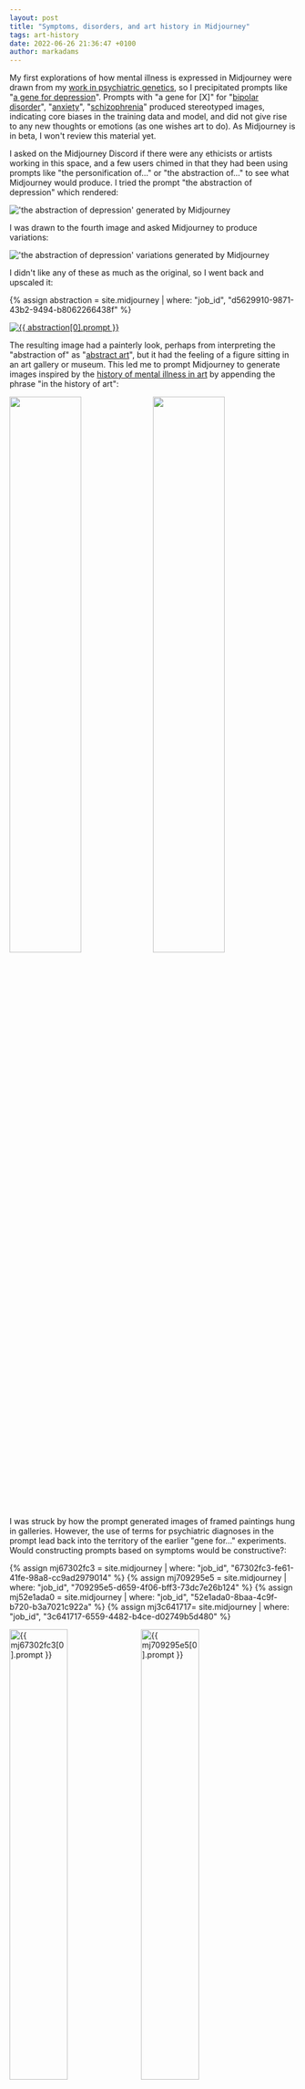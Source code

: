 ```yaml
---
layout: post
title: "Symptoms, disorders, and art history in Midjourney"
tags: art-history
date: 2022-06-26 21:36:47 +0100
author: markadams
---
```


My first explorations of how mental illness is expressed in Midjourney were drawn from my [work in psychiatric genetics](https://www.ed.ac.uk/profile/dr-mark-james-adams), so I precipitated prompts like "[a gene for depression][gene-for-mdd]".  Prompts with "a gene for \[X\]" for "[bipolar disorder][gene-for-bip]", "[anxiety][gene-for-anx]", "[schizophrenia][gene-for-scz]" produced stereotyped images, indicating core biases in the training data and model, and did not give rise to any new thoughts or emotions (as one wishes art to do). As Midjourney is in beta, I won't review this material yet. 

I asked on the Midjourney Discord if there were any ethicists or artists working in this space, and a few users chimed in that they had been using prompts like "the personification of…" or "the abstraction of…" to see what Midjourney would produce. I tried the prompt "the abstraction of depression" which rendered:

!['the abstraction of depression' generated by Midjourney](https://storage.googleapis.com/dream-machines-output/bf27cde4-1961-4b01-8188-588e028b8577/grid_0.png)

I was drawn to the fourth image and asked Midjourney to produce variations:

!['the abstraction of depression' variations generated by Midjourney](https://storage.googleapis.com/dream-machines-output/2cc70aa1-15ea-409f-8fa6-b28cb3b5a033/grid_0.png)

I didn't like any of these as much as the original, so I went back and upscaled it:

{% assign abstraction = site.midjourney | where: "job_id", "d5629910-9871-43b2-9494-b8062266438f" %}
<p><a href="{{ abstraction[0].url }}"><img src="{{ abstraction[0].image }}" alt="{{ abstraction[0].prompt }}"/></a></p>

The resulting image had a painterly look, perhaps from interpreting the "abstraction of" as "[abstract art][abstract]", but it had the feeling of a figure sitting in an art gallery or museum. This led me to prompt Midjourney to generate images inspired by the [history of mental illness in art][illness-in-art] by appending the phrase "in the history of art":

<img src="https://storage.googleapis.com/dream-machines-output/55c36f4a-f702-42c1-a70a-ddbe69a96486/grid_0.png" width="50%" height="50%"/><img src="https://storage.googleapis.com/dream-machines-output/3458094a-8e80-4cfe-af59-399d6fbabbc9/grid_0.png" width="50%" height="50%"/>

I was struck by how the prompt generated images of framed paintings hung in galleries. However, the use of terms for psychiatric diagnoses in the prompt lead back into the territory of the earlier "gene for…" experiments. Would constructing prompts based on symptoms would be constructive?:

{% assign mj67302fc3 = site.midjourney | where: "job_id", "67302fc3-fe61-41fe-98a8-cc9ad2979014" %}
{% assign mj709295e5 = site.midjourney | where: "job_id", "709295e5-d659-4f06-bff3-73dc7e26b124" %}
{% assign mj52e1ada0 = site.midjourney | where: "job_id", "52e1ada0-8baa-4c9f-b720-b3a7021c922a" %}
{% assign mj3c641717= site.midjourney | where: "job_id", "3c641717-6559-4482-b4ce-d02749b5d480" %}

<a href="{{ mj67302fc3[0].url }}"><img src="{{ mj67302fc3[0].image }}" alt="{{ mj67302fc3[0].prompt }}" width="45%" height="45%"/></a> <a href="{{ mj709295e5[0].url }}"><img src="{{ mj709295e5[0].image }}" alt="{{ mj709295e5[0].prompt }}" width="45%" height="45%"/></a>

<a href="{{ mj52e1ada0[0].url }}"><img src="{{ mj52e1ada0[0].image }}" alt="{{ mj52e1ada0[0].prompt }}" width="45%" height="45%"/></a> <a href="{{ mj3c641717[0].url }}"><img src="{{ mj3c641717[0].image }}" alt="{{ mj3c641717[0].prompt }}" width="50%" height="50%"/></a>

{% assign history = site.pages | where: "title", "History of Art" %}
In many of the images the the figures depicted are looking at art, making it, or becoming part of it. More of this series can be viewed in the [History of Art]({{ history[0].url }}) gallery.

[gene-for-mdd]: https://storage.googleapis.com/dream-machines-output/38ce81c1-f94f-461b-b5c2-8688ceb10935/grid_0.webp
[gene-for-bip]: https://storage.googleapis.com/dream-machines-output/740106e4-c7a7-4b3f-b21d-6c0bdcd2a912/grid_0.webp
[gene-for-anx]: https://storage.googleapis.com/dream-machines-output/7e8a6fbd-53c1-4afa-ac1c-854437232876/grid_0.webp
[gene-for-scz]: https://storage.googleapis.com/dream-machines-output/42e4023c-befb-4c64-a89f-34a1a4c25489/grid_0.webp
[abstract]: https://en.wikipedia.org/wiki/Abstract_art
[illness-in-art]: https://www.theguardian.com/society/christmas-charity-appeal-2014-blog/2015/jan/13/-sp-a-short-history-of-mental-illness-in-art